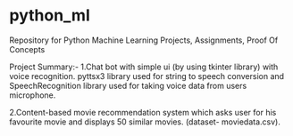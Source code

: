 # python_ml
Repository for Python Machine Learning Projects, Assignments, Proof Of Concepts

Project Summary:-
1.Chat bot with simple ui (by using tkinter library) with voice recognition. pyttsx3 library used for string to speech conversion and SpeechRecognition
library used for taking voice data from users microphone.

2.Content-based movie recommendation system which asks user for his favourite movie and displays 50 similar movies. (dataset- moviedata.csv).
